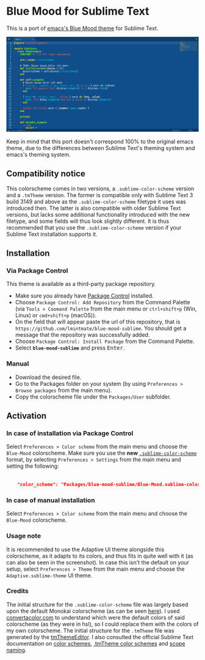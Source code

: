 # Blue Mood for Sublime Text

This is a port of [emacs's Blue Mood theme](https://emacsthemes.com/themes/blue-mood-theme.html) for Sublime Text.

![Screenshot](screenshot.png)

Keep in mind that this port doesn't correspond 100% to the original emacs theme, due to the differences between Sublime Text's theming system and emacs's theming system.

## Compatibility notice

This colorscheme comes in two versions, a `.sublime-color-scheme` version and a `.tmTheme` version. The former is compatible only with Sublime Text 3 build 3149 and above as the `.sublime-color-scheme` filetype it uses was introduced then. The latter is also compatible with older Sublime Text versions, but lacks some additional functionality introduced with the new filetype, and some fields will thus look slightly different. It is thus recommended that you use the `.sublime-color-scheme` version if your Sublime Text installation supports it.

## Installation

### Via Package Control

This theme is available as a third-party package repository.

- Make sure you already have [Package Control](https://packagecontrol.io/installation) installed.
- Choose `Package Control: Add Repository` from the Command Palette (via `Tools > Coomand Palette` from the main menu or `ctrl+shift+p` (Win, Linux) or `cmd+shift+p` (macOS)).
- On the field that will appear paste the url of this repository, that is `https://github.com/lmintmate/blue-mood-sublime`. You should get a message that the repository was successfully added.
- Choose `Package Control: Install Package` from the Command Palette.
- Select **`blue-mood-sublime`** and press <kbd>Enter</kbd>.

### Manual

- Download the desired file.
- Go to the Packages folder on your system (by using `Preferences > Browse packages` from the main menu).
- Copy the colorscheme file under the `Packages/User` subfolder.

## Activation

### In case of installation via Package Control

Select `Preferences > Color scheme` from the main menu and choose the `Blue-Mood` colorscheme. Make sure you use the **new** [`.sublime-color-scheme`](https://www.sublimetext.com/docs/3/color_schemes.html) format, by selecting `Preferences > Settings` from the main menu and setting the following:

```json

    "color_scheme": "Packages/blue-mood-sublime/Blue-Mood.sublime-color-scheme",

```

### In case of manual installation

Select `Preferences > Color scheme` from the main menu and choose the `Blue-Mood` colorscheme.

### Usage note

It is recommended to use the Adaptive UI theme alongside this colorscheme, as it adapts to its colors, and thus fits in quite well with it (as can also be seen in the screenshot). In case this isn't the default on your setup, select `Preferences > Theme` from the main menu and choose the `Adaptive.sublime-theme` UI theme.

### Credits

The initial structure for the `.sublime-color-scheme` file was largely based upon the default Monokai colorscheme (as can be seen [here](https://github.com/twolfson/sublime-files/blob/master/Packages/Color%20Scheme%20-%20Default/Monokai.sublime-color-scheme)). I used [convertacolor.com](https://convertacolor.com/) to understand which were the default colors of said colorscheme (as they were in hsl), so I could replace them with the colors of my own colorscheme.
The initial structure for the `.tmTheme` file was generated by the [tmThemeEditor](https://github.com/aziz/tmTheme-Editor).
 I also consulted the official Sublime Text documentation on [color schemes](https://www.sublimetext.com/docs/3/color_schemes.html), [.tmTheme color schemes](https://www.sublimetext.com/docs/3/color_schemes_tmtheme.html) and [scope naming](https://www.sublimetext.com/docs/3/scope_naming.html).
